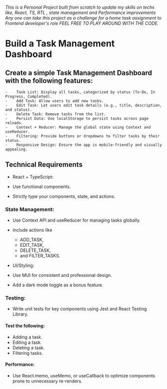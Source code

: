 <i>This is a Personal Project built from scratch to update my skills on techs like, React, TS, RTL , state management and Performance improvements </i>
<i>Any one can take this project as a challenge for a home task assignment to Frontend developer's role</i>
<i> FEEL FREE TO PLAY AROUND WITH THE CODE.</i>

# Build a Task Management Dashboard
    
##    Create a simple Task Management Dashboard with the following features:

    -    Task List: Display all tasks, categorized by status (To-Do, In Progress, Completed).
    -    Add Task: Allow users to add new tasks.
    -    Edit Task: Let users edit task details (e.g., title, description, and status).
    -    Delete Task: Remove tasks from the list.
    -    Persist Data: Use localStorage to persist tasks across page reloads.
    -    Context + Reducer: Manage the global state using Context and useReducer.
    -    Filtering: Provide buttons or dropdowns to filter tasks by their status.
    -    Responsive Design: Ensure the app is mobile-friendly and visually appealing.
    
##  Technical Requirements

-  React + TypeScript:

-  Use functional components.
-  Strictly type your components, state, and actions.
###  State Management:

-  Use Context API and useReducer for managing tasks globally.
-  Include actions like
    -    ADD_TASK,
    -    EDIT_TASK,
    -    DELETE_TASK,
    -    and FILTER_TASKS.
-  UI/Styling:

  -  Use MUI for consistent and professional design.
  -  Add a dark mode toggle as a bonus feature.
###  Testing:

  -  Write unit tests for key components using Jest and React Testing Library.
####  Test the following:
  -  Adding a task.
  -  Editing a task.
  -  Deleting a task.
  -  Filtering tasks.
####  Performance:

  -  Use React.memo, useMemo, or useCallback to optimize components prone to unnecessary re-renders.
